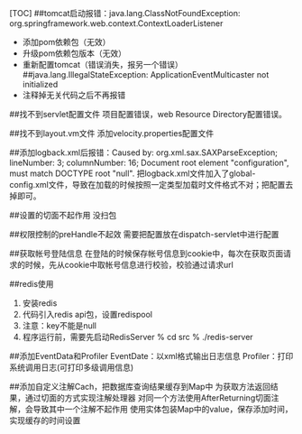 [TOC]
##tomcat启动报错：java.lang.ClassNotFoundException: org.springframework.web.context.ContextLoaderListener
* 添加pom依赖包（无效）
* 升级pom依赖包版本（无效）
* 重新配置tomcat（错误消失，报另一个错误）
##java.lang.IllegalStateException: ApplicationEventMulticaster not initialized
* 注释掉无关代码之后不再报错

##找不到servlet配置文件
项目配置错误，web Resource Directory配置错误。

##找不到layout.vm文件
添加velocity.properties配置文件

##添加logback.xml后报错：Caused by: org.xml.sax.SAXParseException; lineNumber: 3; columnNumber: 16; Document root element "configuration", must match DOCTYPE root "null".
把logback.xml文件加入了global-config.xml文件，导致在加载的时候按照一定类型加载时文件格式不对；把配置去掉即可。

##设置的切面不起作用
没扫包

##权限控制的preHandle不起效
需要把配置放在dispatch-servlet中进行配置

##获取帐号登陆信息
在登陆的时候保存帐号信息到cookie中，每次在获取页面请求的时候，先从cookie中取帐号信息进行校验，校验通过请求url

##redis使用
1. 安装redis
2. 代码引入redis api包，设置redispool
3. 注意：key不能是null
4. 程序运行前，需要先启动RedisServer
   % cd src
   % ./redis-server

##添加EventData和Profiler
EventDate：以xml格式输出日志信息
Profiler：打印系统调用日志(可打印多级调用信息)

##添加自定义注解Cach，把数据库查询结果缓存到Map中
为获取方法返回结果，通过切面的方式实现注解处理器
对同一个方法使用AfterReturning切面注解，会导致其中一个注解不起作用
使用实体包装Map中的value，保存添加时间，实现缓存的时间设置